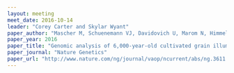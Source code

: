 ```yaml
---
layout: meeting
meet_date: 2016-10-14
leader: "Corey Carter and Skylar Wyant"
paper_author: "Mascher M, Schuenemann VJ, Davidovich U, Marom N, Himmelbach A et al."
paper_year: 2016
paper_title: "Genomic analysis of 6,000-year-old cultivated grain illuminates the domestication history of barley"
paper_journal: "Nature Genetics"
paper_url: "http://www.nature.com/ng/journal/vaop/ncurrent/abs/ng.3611.html"
---
```

